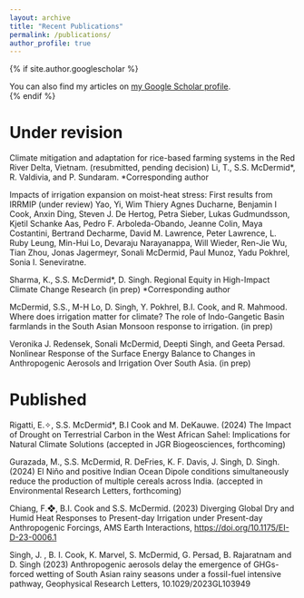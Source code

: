 ```yaml
---
layout: archive
title: "Recent Publications"
permalink: /publications/
author_profile: true
---
```


{% if site.author.googlescholar %}
  <div class="wordwrap">You can also find my articles on <a href="{{site.author.googlescholar}}">my Google Scholar profile</a>.</div>
{% endif %}


# Under revision

Climate mitigation and adaptation for rice-based farming systems in the Red River Delta, Vietnam. (resubmitted, pending decision)
Li, T., S.S. McDermid*, R. Valdivia, and P. Sundaram. 
*Corresponding author

Impacts of irrigation expansion on moist-heat stress: First results from IRRMIP (under review)
Yao, Yi, Wim Thiery Agnes Ducharne, Benjamin I Cook, Anxin Ding, Steven J. De Hertog, Petra Sieber, Lukas Gudmundsson, Kjetil Schanke Aas, Pedro F. Arboleda-Obando, Jeanne Colin, Maya Costantini, Bertrand Decharme, David M. Lawrence, Peter Lawrence, L. Ruby Leung, Min-Hui Lo, Devaraju Narayanappa, Will Wieder, Ren-Jie Wu, Tian Zhou, Jonas Jagermeyr, Sonali McDermid, Paul Munoz, Yadu Pokhrel, Sonia I. Seneviratne. 

Sharma, K., S.S. McDermid*, D. Singh. Regional Equity in High-Impact Climate Change Research (in prep)
*Corresponding author

McDermid, S.S., M-H Lo, D. Singh, Y. Pokhrel, B.I. Cook, and R. Mahmood. Where does irrigation matter for climate? The role of Indo-Gangetic Basin farmlands in the South Asian Monsoon response to irrigation. (in prep)

Veronika J. Redensek, Sonali McDermid, Deepti Singh, and Geeta Persad. Nonlinear Response of the Surface Energy Balance to Changes in Anthropogenic Aerosols and Irrigation Over South Asia. (in prep)


# Published

Rigatti, E.✧, S.S. McDermid*, B.I Cook and M. DeKauwe. (2024) The Impact of Drought on Terrestrial Carbon in the West African Sahel: Implications for Natural Climate Solutions (accepted in JGR Biogeosciences, forthcoming)

Gurazada, M., S.S. McDermid, R. DeFries, K. F. Davis, J. Singh, D. Singh. (2024) El Niño and positive Indian Ocean Dipole conditions simultaneously reduce the production of multiple cereals across India. (accepted in Environmental Research Letters, forthcoming)

Chiang, F.❖, B.I. Cook and S.S. McDermid. (2023) Diverging Global Dry and Humid Heat Responses to Present-day Irrigation under Present-day Anthropogenic Forcings, AMS Earth Interactions, https://doi.org/10.1175/EI-D-23-0006.1

Singh, J. , B. I. Cook, K. Marvel, S. McDermid, G. Persad, B. Rajaratnam and D. Singh (2023) Anthropogenic aerosols delay the emergence of GHGs-forced wetting of South Asian rainy seasons under a fossil-fuel intensive pathway, Geophysical Research Letters, 10.1029/2023GL103949 


